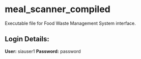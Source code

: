 # meal_scanner_compiled

 Executable file for Food Waste Management System interface.

## Login Details:
**User:** siauser1
**Password:** password